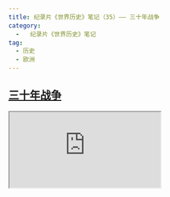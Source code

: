 ```yaml
---
title: 纪录片《世界历史》笔记（35）—— 三十年战争
category:
  -   纪录片《世界历史》笔记
tag: 
  - 历史
  - 欧洲
---
```


## [三十年战争](https://www.bilibili.com/bangumi/play/ep635239/)

<iframe src="https://www.bilibili.com/bangumi/play/ep635239/">

### 概述
- 1618 - 1648
- 欧洲第一场大规模国际战争
- 涉及大半个欧洲大陆
- 发源地、主要战场：德意志（**神圣罗马帝国**）

### 背景
- 1254年，神圣罗马帝国没有继承人，皇位虚悬
- 1273年，**哈布斯堡家族**的**鲁道夫**，西南部诸侯，获得皇位，开启**哈布斯堡王朝**
- 哈布斯堡家族控制了大半个欧洲
- 宗教改革导致德意志宗教分裂：天主教和新教
- 诸侯雄起，皇权削弱

![](./0.png "哈布斯堡家族势力")
![](./1.png "德意志宗教分裂")

### 起因
- 1618年，天主教徒、皇帝**斐迪南二世**，排挤**波西米亚**的新教徒公务员，关闭2座新教教堂
- 波西米亚是今天的**捷克**，彼时属于神圣罗马帝国
- 1618年，反叛者进入王宫捉住钦差，从20米高窗户扔下。是为**掷出窗外事件**
- 德意志地处中部，有很高战略地位。德意志内乱，全欧洲都想来搅屎：
  - 新教国家：英格兰、瑞典、丹麦、荷兰
  - 天主教国家：西班牙、波兰、罗马教皇
  - 法国是天主教国家，但是支持新教

### 波西米亚战争
- 德意志内战
- 新教同盟不团结、军队太年轻，战局对天主教有利
- 波西米亚回归哈布斯堡家族

  
### 丹麦战争
- 1625，法国首相提议与英国、荷兰、丹麦结成**反哈布斯堡同盟**
- **丹麦**以6万军队出兵德意志
- 1629年，丹麦失败，签订《吕贝克条约》
  
### 瑞典战争
- 丹麦失败，天主教同盟有向北蔓延趋势，**瑞典**惶惶不安
- 瑞典国王**古斯塔夫二世**向德意志发动战争
- 代表了这场战争的列强争霸属性
- 1630年，以4万军队登陆德意志
- 受法国、荷兰、俄国等援助长驱直入德意志中部
- 瑞典取得两次大胜，但是国王战死，此后难以构成威胁。


### 法国-哈布斯堡王朝战争
- 战局有扭转倾向，法国参战
- 代表着这场战争的宗教目的是虚伪的
- **西班牙**同属哈布斯堡家族阵容，1638年，法国向其宣战
- 法国受瑞典、荷兰、威尼斯、匈牙利等支持，波兰友好中立
- 西班牙被法国挡在门口
- 瑞典再次重创德意志皇帝
- 神圣罗马帝国投降

### 结果
- 签署 **《威斯特伐利亚合约》**，包含 **《奥斯纳布吕克条约》**和 **《明斯特条约》**
  - 承认新教和天主教平等，承认信教自由，宗教争端通过协商解决
- 法国建立霸权地位，瑞典成为北欧霸主
- 神圣罗马帝国
  - 瓦解为360+邦国，4w世俗领地，4w教会领地
  - 减少1/3人口
  - 社会倒退，农奴制复苏